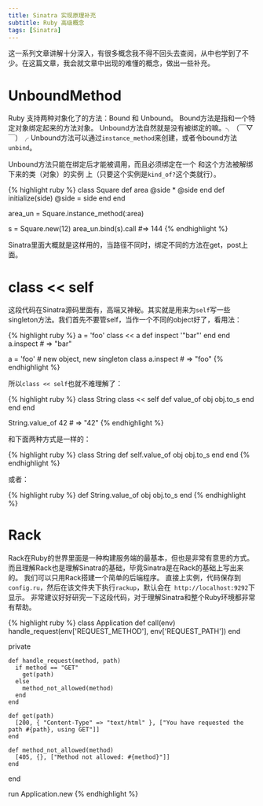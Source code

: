 ```yaml
---
title: Sinatra 实现原理补充
subtitle: Ruby 高级概念
tags: [Sinatra]
---
```


这一系列文章讲解十分深入，有很多概念我不得不回头去查阅，从中也学到了不少。在这篇文章，我会就文章中出现的难懂的概念，做出一些补充。

<!--more-->
# UnboundMethod

Ruby 支持两种对象化了的方法：Bound 和 Unbound。 Bound方法是指和一个特定对象绑定起来的方法对象。 Unbound方法自然就是没有被绑定的嘛。╮（￣▽￣）╭ Unbound方法可以通过`instance_method`来创建，或者令bound方法`unbind`。

Unbound方法只能在绑定后才能被调用，而且必须绑定在一个 和这个方法被解绑下来的类（对象）的实例 上（只要这个实例是`kind_of?`这个类就行）。 

{% highlight ruby %}
class Square
  def area
    @side * @side
  end
  def initialize(side)
    @side = side
  end
end

area_un = Square.instance_method(:area)

s = Square.new(12)
area_un.bind(s).call  #=> 144
{% endhighlight %}

Sinatra里面大概就是这样用的，当路径不同时，绑定不同的方法在get，post上面。

# class << self 

这段代码在Sinatra源码里面有，高端又神秘。其实就是用来为`self`写一些singleton方法。我们首先不要管self，当作一个不同的object好了，看用法：

{% highlight ruby %}
a = 'foo'
class << a
  def inspect
    '"bar"'
  end
end
a.inspect   # => "bar"

a = 'foo'   # new object, new singleton class
a.inspect   # => "foo"
{% endhighlight %}

所以`class << self`也就不难理解了：

{% highlight ruby %}
class String
  class << self
    def value_of obj
      obj.to_s
    end
  end
end

String.value_of 42   # => "42"
{% endhighlight %}

和下面两种方式是一样的：

{% highlight ruby %}
class String
  def self.value_of obj
    obj.to_s
  end
end
{% endhighlight %}

或者：

{% highlight ruby %}
def String.value_of obj
  obj.to_s
end
{% endhighlight %}

# Rack

Rack在Ruby的世界里面是一种构建服务端的最基本，但也是非常有意思的方式。 而且理解Rack也是理解Sinatra的基础，毕竟Sinatra是在Rack的基础上写出来的。 我们可以只用Rack搭建一个简单的后端程序。 直接上实例，代码保存到`config.ru`，然后在该文件夹下执行`rackup`，默认会在` http://localhost:9292`下显示。 非常建议好好研究一下这段代码，对于理解Sinatra和整个Ruby环境都非常有帮助。

{% highlight ruby %}
class Application
  def call(env)
    handle_request(env['REQUEST_METHOD'], env['REQUEST_PATH'])
  end

  private

    def handle_request(method, path)
      if method == "GET"
        get(path)
      else
        method_not_allowed(method)
      end
    end

    def get(path)
      [200, { "Content-Type" => "text/html" }, ["You have requested the path #{path}, using GET"]]
    end

    def method_not_allowed(method)
      [405, {}, ["Method not allowed: #{method}"]]
    end
end

run Application.new
{% endhighlight %}